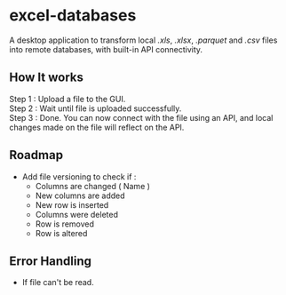 # excel-databases
A desktop application to transform local *.xls*, *.xlsx*, *.parquet* and *.csv* files into remote databases, with built-in API connectivity.

## How It works
Step 1 : Upload a file to the GUI.  
Step 2 : Wait until file is uploaded successfully.  
Step 3 : Done. You can now connect with the file using an API, and local changes made on the file will reflect on the API.

## Roadmap
- Add file versioning to check if : 
    - Columns are changed ( Name )
    - New columns are added
    - New row is inserted
    - Columns were deleted
    - Row is removed
    - Row is altered

## Error Handling
- If file can't be read.